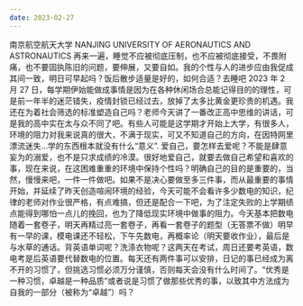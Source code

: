 ```yaml
---
date: 2023-02-27
---
```


南京航空航天大学
NANJING UNIVERSITY OF AERONAUTICS AND ASTRONAUTICS
再来一遍，睡觉不应被彻底压制，也不应被彻底接受，不畏附痛，也不要固执陈旧的问题，要伸展，又要自如。我的个性与人的进步应由我促成其间一致，明日可早起吗？饭后散步适量是好的，如何合适？去睡吧
2023 年 2 月 27 日，每学期伊始能做成事情是因为在各种休闲场合总能记得目的的理性，可是前一年半的迷茫错失，疫情封锁已经过去，放掉了太多比黄金更珍贵的机遇。我还在为着社会筛选的标准塑造自己吗？老师今天讲了一番改正高中思维的讲话，可是我的高中实在太与众不同了吧。有些人可能是这学期才开始上大学，有很多人，环境的阻力对我来说真的很大，不满于现实，可又不知道自己的方向，在因特网里漂流迷失...学的东西根本就没有什么“意义”.
爱自己，要怎样去爱呢？不能是肆意妄为的溺爱，也不是只求成绩的冷漠。很好地爱自己，就要去做自己希望和喜欢的事，现在来说，在这困难重重的环境中保持个性吗？明确自己的目的是重要的，当然，慢慢来吧，一件一件做吧。如果不是决心要做至多三件事，而从最重要的事情开始，并延续了昨天创造喧闹环境的经验，今天可能不会看许多少数电的知识，纪律的老师对作业很严格，有点难搞，但还是配合一下吧，为了注定失败的上学期绩点能得到哪怕一点儿的挽回，也为了降低现实环境中做事的阻力。今天基本把数电随着一套卷子，明天再精过亮一套卷子，再看一套卷子的题型（无答票不做）明早有一早的课，模电课还不轻松，下午先数电，再概率论（明天要收作业），最后是与水草的通话。背英语单词呢？洗涤衣物呢？这两天在考试，周日还要考英语，数电考是后英语要代替数电的位置。每天还有两件事可以安排，日记的事已经成为离不开的习惯了，但挑选习惯必须万分谨慎，否则每天会没有什么时间了。“优秀是一种习惯，卓越是一种品质”或者说是习惯了做那些优秀的事，以致其中方法成为自我的一部分（被称为“卓越”）吗？
